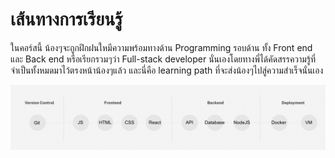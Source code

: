 # เส้นทางการเรียนรู้

ในคอร์สนี้ น้องๆจะถูกฝึกฝนใหมีความพร้อมทางด้าน Programming รอบด้าน ทั้ง Front end และ Back end หรือเรียกรวมๆว่า Full-stack developer นั่นเองโดยทางพี่ได้คัดสรรความรู้ที่จำเป็นทั้งหมดมาไว้ตรงหน้าน้องๆแล้ว และนี่คือ learning path ที่จะส่งน้องๆไปสู่ความสำเร็จนั่นเอง

![เส้นทางการเรียนรู้สู่การเป็น Full-stack Developer](<../.gitbook/assets/Screen Shot 2565-05-20 at 13.38.49.png>)
